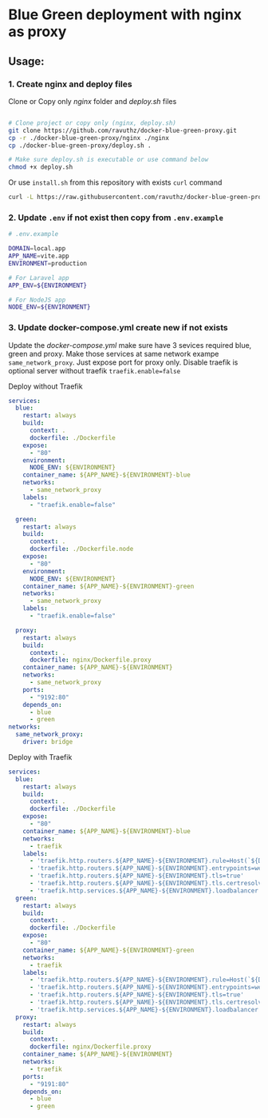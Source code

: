 # Blue Green deployment with nginx as proxy

## Usage:

### 1. Create nginx and deploy files
Clone or Copy only _nginx_ folder and _deploy.sh_ files

```bash

# Clone project or copy only (nginx, deploy.sh)
git clone https://github.com/ravuthz/docker-blue-green-proxy.git
cp -r ./docker-blue-green-proxy/nginx ./nginx
cp ./docker-blue-green-proxy/deploy.sh .

# Make sure deploy.sh is executable or use command below
chmod +x deploy.sh

```

Or use `install.sh` from this repository with exists `curl` command

```bash
curl -L https://raw.githubusercontent.com/ravuthz/docker-blue-green-proxy/refs/heads/main/install.sh | sh
```

### 2. Update `.env` if not exist then copy from `.env.example`

```bash
# .env.example

DOMAIN=local.app
APP_NAME=vite.app
ENVIRONMENT=production

# For Laravel app
APP_ENV=${ENVIRONMENT}

# For NodeJS app
NODE_ENV=${ENVIRONMENT}

```

### 3. Update docker-compose.yml create new if not exists

Update the _docker-compose.yml_ make sure have 3 sevices required blue, green and proxy. Make those services at same network exampe `same_network_proxy`. Just expose port for proxy only. Disable traefik is optional server without traefik `traefik.enable=false`

Deploy without Traefik

```yml
services:
  blue:
    restart: always
    build:
      context: .
      dockerfile: ./Dockerfile
    expose:
      - "80"
    environment:
      NODE_ENV: ${ENVIRONMENT}
    container_name: ${APP_NAME}-${ENVIRONMENT}-blue
    networks:
      - same_network_proxy
    labels:
      - "traefik.enable=false"

  green:
    restart: always
    build:
      context: .
      dockerfile: ./Dockerfile.node
    expose:
      - "80"
    environment:
      NODE_ENV: ${ENVIRONMENT}
    container_name: ${APP_NAME}-${ENVIRONMENT}-green
    networks:
      - same_network_proxy
    labels:
      - "traefik.enable=false"

  proxy:
    restart: always
    build:
      context: .
      dockerfile: nginx/Dockerfile.proxy
    container_name: ${APP_NAME}-${ENVIRONMENT}
    networks:
      - same_network_proxy
    ports:
      - "9192:80"
    depends_on:
      - blue
      - green
networks:
  same_network_proxy:
    driver: bridge
```

Deploy with Traefik

```yml
services:
  blue:
    restart: always
    build:
      context: .
      dockerfile: ./Dockerfile
    expose:
      - "80"
    container_name: ${APP_NAME}-${ENVIRONMENT}-blue
    networks:
      - traefik
    labels:
      - 'traefik.http.routers.${APP_NAME}-${ENVIRONMENT}.rule=Host(`${DOMAIN}`)'
      - 'traefik.http.routers.${APP_NAME}-${ENVIRONMENT}.entrypoints=websecure'
      - 'traefik.http.routers.${APP_NAME}-${ENVIRONMENT}.tls=true'
      - 'traefik.http.routers.${APP_NAME}-${ENVIRONMENT}.tls.certresolver=myresolver'
      - 'traefik.http.services.${APP_NAME}-${ENVIRONMENT}.loadbalancer.server.port=80'
  green:
    restart: always
    build:
      context: .
      dockerfile: ./Dockerfile
    expose:
      - "80"
    container_name: ${APP_NAME}-${ENVIRONMENT}-green
    networks:
      - traefik
    labels:
      - 'traefik.http.routers.${APP_NAME}-${ENVIRONMENT}.rule=Host(`${DOMAIN}`)'
      - 'traefik.http.routers.${APP_NAME}-${ENVIRONMENT}.entrypoints=websecure'
      - 'traefik.http.routers.${APP_NAME}-${ENVIRONMENT}.tls=true'
      - 'traefik.http.routers.${APP_NAME}-${ENVIRONMENT}.tls.certresolver=myresolver'
      - 'traefik.http.services.${APP_NAME}-${ENVIRONMENT}.loadbalancer.server.port=80'
  proxy:
    restart: always
    build:
      context: .
      dockerfile: nginx/Dockerfile.proxy
    container_name: ${APP_NAME}-${ENVIRONMENT}
    networks:
      - traefik
    ports:
      - "9191:80"
    depends_on:
      - blue
      - green
```
